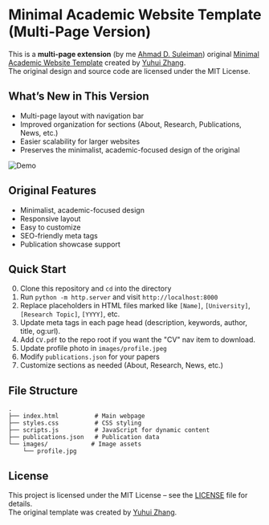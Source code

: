 # Minimal Academic Website Template (Multi-Page Version)

This is a **multi-page extension** (by me [Ahmad D. Suleiman](https://ahmadfantastic.github.io)) original [Minimal Academic Website Template](https://cs.stanford.edu/~yuhuiz/) created by [Yuhui Zhang](https://cs.stanford.edu/~yuhuiz/).  
The original design and source code are licensed under the MIT License.

## What’s New in This Version

- Multi-page layout with navigation bar
- Improved organization for sections (About, Research, Publications, News, etc.)
- Easier scalability for larger websites
- Preserves the minimalist, academic-focused design of the original


![Demo](images/demo.gif)

## Original Features

- Minimalist, academic-focused design
- Responsive layout
- Easy to customize
- SEO-friendly meta tags
- Publication showcase support

## Quick Start

0. Clone this repository and `cd` into the directory
1. Run `python -m http.server` and visit `http://localhost:8000`
2. Replace placeholders in HTML files marked like `[Name]`, `[University]`, `[Research Topic]`, `[YYYY]`, etc.
3. Update meta tags in each page head (description, keywords, author, title, og:url).
4. Add `CV.pdf` to the repo root if you want the "CV" nav item to download.
3. Update profile photo in `images/profile.jpeg`
4. Modify `publications.json` for your papers
5. Customize sections as needed (About, Research, News, etc.)

## File Structure

```
.
├── index.html          # Main webpage
├── styles.css          # CSS styling
├── scripts.js          # JavaScript for dynamic content
├── publications.json   # Publication data
└── images/            # Image assets
    └── profile.jpg
```

## License

This project is licensed under the MIT License – see the [LICENSE](LICENSE) file for details.  
The original template was created by [Yuhui Zhang](https://cs.stanford.edu/~yuhuiz/).

